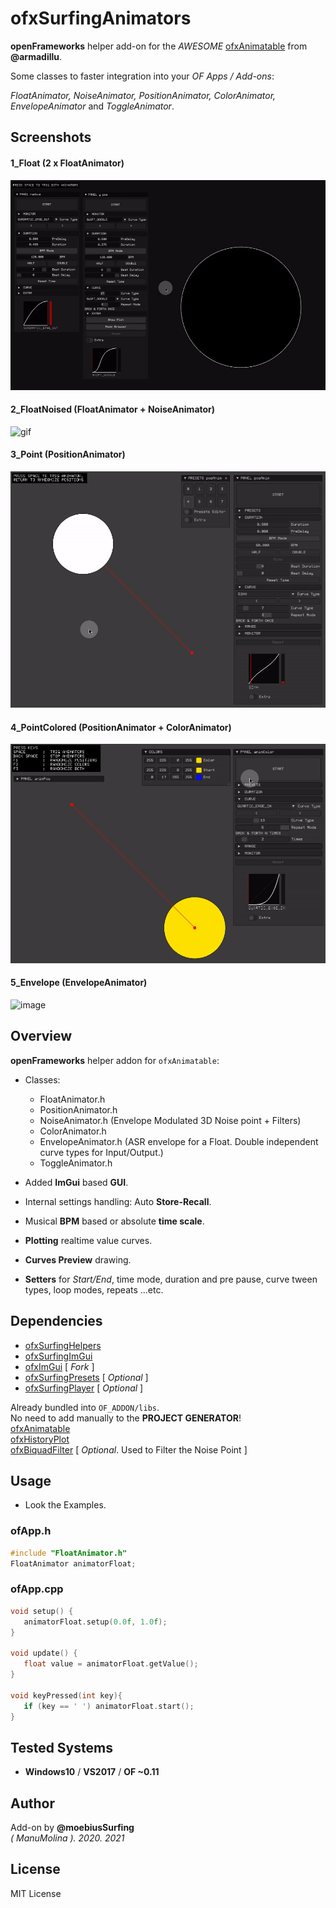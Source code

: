 # ofxSurfingAnimators

**openFrameworks** helper add-on for the _AWESOME_ [ofxAnimatable](https://github.com/armadillu/ofxAnimatable) from **@armadillu**.  
 
Some classes to faster integration into your _OF Apps / Add-ons_:  

*FloatAnimator, NoiseAnimator, PositionAnimator, ColorAnimator, EnvelopeAnimator* and *ToggleAnimator*.

## Screenshots

#### 1_Float (2 x FloatAnimator)
![gif](/docs/readme_images/1_example_Float.gif?raw=true "gif")  

#### 2_FloatNoised (FloatAnimator + NoiseAnimator)
![gif](/docs/readme_images/2_FloatNoised.gif?raw=true "gif")  

#### 3_Point (PositionAnimator)
![image](/docs/readme_images/3_Point.gif?raw=true "gif")

#### 4_PointColored (PositionAnimator + ColorAnimator)
![image](/docs/readme_images/4_PointColored.gif?raw=true "gif")

#### 5_Envelope (EnvelopeAnimator)
![image](/docs/readme_images/5_Envelope.gif?raw=true "gif")
 	
## Overview
**openFrameworks** helper addon for ```ofxAnimatable```:
* Classes:
   * FloatAnimator.h
   * PositionAnimator.h
   * NoiseAnimator.h (Envelope Modulated 3D Noise point + Filters)
   * ColorAnimator.h
   * EnvelopeAnimator.h (ASR envelope for a Float. Double independent curve types for Input/Output.)
   * ToggleAnimator.h  

* Added **ImGui** based **GUI**.  

* Internal settings handling: Auto **Store-Recall**.
* Musical **BPM** based or absolute **time scale**.
* **Plotting** realtime value curves.
* **Curves Preview** drawing.
* **Setters** for _Start/End_, time mode, duration and pre pause, curve tween types, loop modes, repeats ...etc. 

## Dependencies
* [ofxSurfingHelpers](https://github.com/moebiussurfing/ofxSurfingHelpers)  
* [ofxSurfingImGui](https://github.com/moebiussurfing/ofxSurfingImGui)  
* [ofxImGui](https://github.com/Daandelange/ofxImGui/)  [ _Fork_ ]  
* [ofxSurfingPresets](https://github.com/moebiussurfing/ofxSurfingPresets)  [ _Optional_ ]  
* [ofxSurfingPlayer](https://github.com/moebiussurfing/ofxSurfingPlayer)  [ _Optional_ ]  

Already bundled into ```OF_ADDON/libs```.  
No need to add manually to the **PROJECT GENERATOR**!  
[ofxAnimatable](https://github.com/armadillu/ofxAnimatable)  
[ofxHistoryPlot](https://github.com/moebiussurfing/ofxHistoryPlot)  
[ofxBiquadFilter](https://github.com/dzlonline/ofxBiquadFilter)  [ _Optional_. Used to Filter the Noise Point ]  

## Usage
- Look the Examples.

### ofApp.h
```.c++
#include "FloatAnimator.h"
FloatAnimator animatorFloat;
```

### ofApp.cpp
```.c++
void setup() {
   animatorFloat.setup(0.0f, 1.0f);
}

void update() {
   float value = animatorFloat.getValue();
}

void keyPressed(int key){
   if (key == ' ') animatorFloat.start();
}
```

## Tested Systems
- **Windows10** / **VS2017** / **OF ~0.11**

## Author
Add-on by **@moebiusSurfing**  
*( ManuMolina ). 2020. 2021*

## License
MIT License
